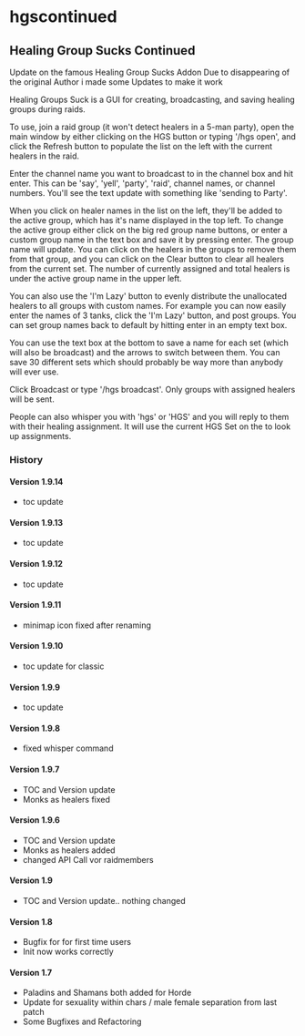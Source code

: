 # hgscontinued


## Healing Group Sucks Continued

Update on the famous Healing Group Sucks Addon
Due to disappearing of the original Author i made some Updates to make it work


Healing Groups Suck is a GUI for creating, broadcasting, and saving healing groups during raids.

To use, join a raid group (it won't detect healers in a 5-man party), open the main window by either clicking on the HGS button or typing '/hgs open', and click the Refresh button to populate the list on the left with the current healers in the raid.

Enter the channel name you want to broadcast to in the channel box and hit enter. This can be 'say', 'yell', 'party', 'raid', channel names, or channel numbers. You'll see the text update with something like 'sending to Party'.

When you click on healer names in the list on the left, they'll be added to the active group, which has it's name displayed in the top left. To change the active group either click on the big red group name buttons, or enter a custom group name in the text box and save it by pressing enter. The group name will update. You can click on the healers in the groups to remove them from that group, and you can click on the Clear button to clear all healers from the current set. The number of currently assigned and total healers is under the active group name in the upper left.

You can also use the 'I'm Lazy' button to evenly distribute the unallocated healers to all groups with custom names. For example you can now easily enter the names of 3 tanks, click the 'I'm Lazy' button, and post groups. You can set group names back to default by hitting enter in an empty text box.

You can use the text box at the bottom to save a name for each set (which will also be broadcast) and the arrows to switch between them. You can save 30 different sets which should probably be way more than anybody will ever use.

Click Broadcast or type '/hgs broadcast'. Only groups with assigned healers will be sent.

People can also whisper you with 'hgs' or 'HGS' and you will reply to them with their healing assignment. It will use the current HGS Set on the to look up assignments.


### History

#### Version 1.9.14
* toc update

#### Version 1.9.13
* toc update

#### Version 1.9.12
* toc update

#### Version 1.9.11
* minimap icon fixed after renaming

#### Version 1.9.10
* toc update for classic

#### Version 1.9.9
* toc update

#### Version 1.9.8
* fixed whisper command

#### Version 1.9.7
* TOC and Version update
* Monks as healers fixed

#### Version 1.9.6
* TOC and Version update
* Monks as healers added
* changed API Call vor raidmembers

#### Version 1.9
* TOC and Version update.. nothing changed

#### Version 1.8
* Bugfix for for first time users
* Init now works correctly

#### Version 1.7
* Paladins and Shamans both added for Horde
* Update for sexuality within chars / male female separation from last patch
* Some Bugfixes and Refactoring